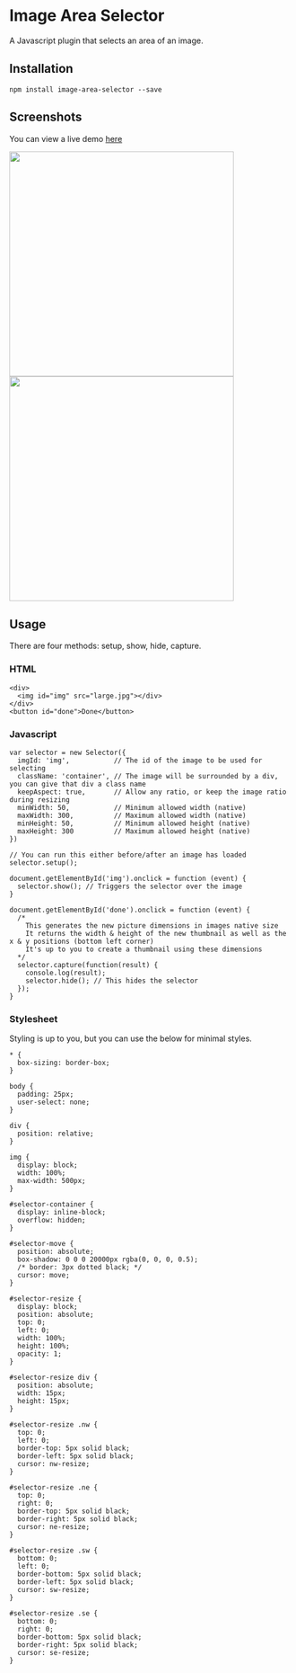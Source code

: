 # Image Area Selector
A Javascript plugin that selects an area of an image.

## Installation
``npm install image-area-selector --save``

## Screenshots
You can view a live demo [here](http://www.iamrobert.co.uk/projects)

<img src="https://media.giphy.com/media/20NWtoZW4edhWESmyw/giphy.gif" width="400"> <img src="https://media.giphy.com/media/8FJe2UCtlvv2TMorMx/giphy.gif" width="400">

## Usage
There are four methods: setup, show, hide, capture.

### HTML
~~~~
<div>
  <img id="img" src="large.jpg"></div>
</div>
<button id="done">Done</button>
~~~~

### Javascript
~~~
var selector = new Selector({
  imgId: 'img',           // The id of the image to be used for selecting
  className: 'container', // The image will be surrounded by a div, you can give that div a class name
  keepAspect: true,       // Allow any ratio, or keep the image ratio during resizing
  minWidth: 50,           // Minimum allowed width (native)
  maxWidth: 300,          // Maximum allowed width (native)
  minHeight: 50,          // Minimum allowed height (native)
  maxHeight: 300          // Maximum allowed height (native)
})

// You can run this either before/after an image has loaded
selector.setup();

document.getElementById('img').onclick = function (event) {
  selector.show(); // Triggers the selector over the image
}

document.getElementById('done').onclick = function (event) {
  /*
    This generates the new picture dimensions in images native size
    It returns the width & height of the new thumbnail as well as the x & y positions (bottom left corner)
    It's up to you to create a thumbnail using these dimensions
  */
  selector.capture(function(result) {
    console.log(result);
    selector.hide(); // This hides the selector
  });
}
~~~~

### Stylesheet
Styling is up to you, but you can use the below for minimal styles.
~~~
* {
  box-sizing: border-box;
}

body {
  padding: 25px;
  user-select: none;
}

div {
  position: relative;
}

img {
  display: block;
  width: 100%;
  max-width: 500px;
}

#selector-container {
  display: inline-block;
  overflow: hidden;
}

#selector-move {
  position: absolute;
  box-shadow: 0 0 0 20000px rgba(0, 0, 0, 0.5);
  /* border: 3px dotted black; */
  cursor: move;
}

#selector-resize {
  display: block;
  position: absolute;
  top: 0;
  left: 0;
  width: 100%;
  height: 100%;
  opacity: 1;
}

#selector-resize div {
  position: absolute;
  width: 15px;
  height: 15px;
}

#selector-resize .nw {
  top: 0;
  left: 0;
  border-top: 5px solid black;
  border-left: 5px solid black;
  cursor: nw-resize;
}

#selector-resize .ne {
  top: 0;
  right: 0;
  border-top: 5px solid black;
  border-right: 5px solid black;
  cursor: ne-resize;
}

#selector-resize .sw {
  bottom: 0;
  left: 0;
  border-bottom: 5px solid black;
  border-left: 5px solid black;
  cursor: sw-resize;
}

#selector-resize .se {
  bottom: 0;
  right: 0;
  border-bottom: 5px solid black;
  border-right: 5px solid black;
  cursor: se-resize;
}
~~~
